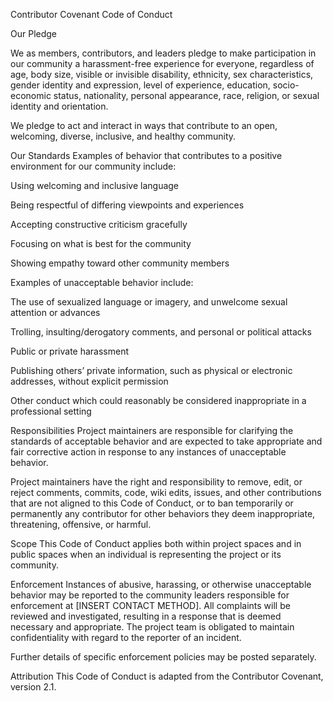 Contributor Covenant Code of Conduct

Our Pledge

We as members, contributors, and leaders pledge to make participation in our community a harassment-free experience for everyone, regardless of age, body size, visible or invisible disability, ethnicity, sex characteristics, gender identity and expression, level of experience, education, socio-economic status, nationality, personal appearance, race, religion, or sexual identity and orientation.

We pledge to act and interact in ways that contribute to an open, welcoming, diverse, inclusive, and healthy community.

Our Standards
Examples of behavior that contributes to a positive environment for our community include:

Using welcoming and inclusive language

Being respectful of differing viewpoints and experiences

Accepting constructive criticism gracefully

Focusing on what is best for the community

Showing empathy toward other community members

Examples of unacceptable behavior include:

The use of sexualized language or imagery, and unwelcome sexual attention or advances

Trolling, insulting/derogatory comments, and personal or political attacks

Public or private harassment

Publishing others’ private information, such as physical or electronic addresses, without explicit permission

Other conduct which could reasonably be considered inappropriate in a professional setting

Responsibilities
Project maintainers are responsible for clarifying the standards of acceptable behavior and are expected to take appropriate and fair corrective action in response to any instances of unacceptable behavior.

Project maintainers have the right and responsibility to remove, edit, or reject comments, commits, code, wiki edits, issues, and other contributions that are not aligned to this Code of Conduct, or to ban temporarily or permanently any contributor for other behaviors they deem inappropriate, threatening, offensive, or harmful.

Scope
This Code of Conduct applies both within project spaces and in public spaces when an individual is representing the project or its community.

Enforcement
Instances of abusive, harassing, or otherwise unacceptable behavior may be reported to the community leaders responsible for enforcement at [INSERT CONTACT METHOD]. All complaints will be reviewed and investigated, resulting in a response that is deemed necessary and appropriate. The project team is obligated to maintain confidentiality with regard to the reporter of an incident.

Further details of specific enforcement policies may be posted separately.

Attribution
This Code of Conduct is adapted from the Contributor Covenant, version 2.1.
